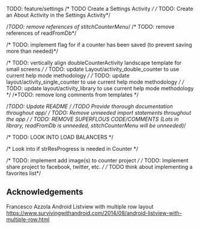 

TODO: feature/settings
/* TODO Create a Settings Activity */
/* TODO: Create an About Activity in the Settings Activity*/


/*TODO: remove references of stitchCounterMenu*/
/* TODO: remove references of readFromDb*/


/* TODO: implement flag for if a counter has been saved (to prevent saving more than needed)*/


/* TODO: vertically align doubleCounterActivity landscape template for small screens */
/* TODO: update Layout/activity_double_counter to use current help mode methodology */
/* TODO: update layout/activity_single_counter to use current help mode methodology */
/* TODO: update layout/activity_library to use current help mode methodology */
/*TODO: remove long comments from templates */
   
    
   /*TODO: Update README */
   /*TODO Provide thorough documentation throughout app*/
   /* TODO: Remove unneeded import statements throughout the app */
    /* TODO: REMOVE SUPERFLOUS CODE/COMMENTS (Lots in library, readFromDb is unneeded, stitchCounterMenu will be unneeded)*/
    
    
   /* TODO: LOOK INTO LOAD BALANCERS */
    
    
   /* Look into if strResProgress is needed in Counter */
    
    
   /* TODO: implement add image(s) to counter project */
    /* TODO: Implement share project to facebook, twitter, etc. */
    /* TODO think about implementing a favorites list*/
    

## Acknowledgements ##
Francesco Azzola
Android Listview with multiple row layout
https://www.survivingwithandroid.com/2014/08/android-listview-with-multiple-row.html